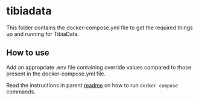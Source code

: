# tibiadata

This folder contains the docker-compose.yml file to get the required things up and running for TibiaData.

## How to use

Add an appropriate .env file containing override values compared to those present in the docker-compose.yml file.

Read the instructions in parent [readme](../README.md#usage) on how to run `docker compose` commands.
